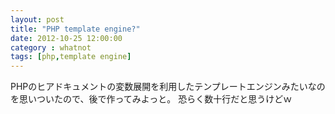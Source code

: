 ```yaml
---
layout: post
title: "PHP template engine?"
date: 2012-10-25 12:00:00
category : whatnot
tags: [php,template engine]
---
```

PHPのヒアドキュメントの変数展開を利用したテンプレートエンジンみたいなのを思いついたので、後で作ってみよっと。
恐らく数十行だと思うけどｗ
